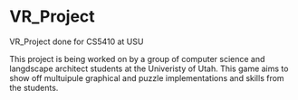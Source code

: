# VR_Project
VR_Project done for CS5410 at USU

This project is being worked on by a group of computer science and langdscape architect students at the Univeristy of Utah. This game aims to show off multuipule graphical and puzzle implementations and skills from the students.
